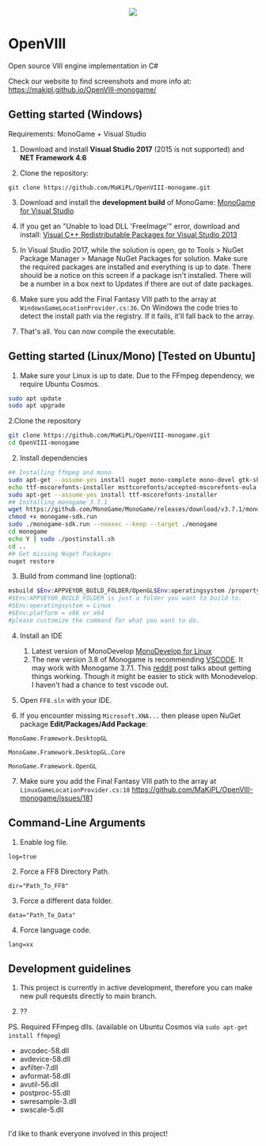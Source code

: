 <p align="center">
  <img src="https://cdn.discordapp.com/attachments/552838120895283210/588452586110058509/Open_VIII_Logo-MCINDUS-2.png">
</p>

# OpenVIII
Open source VIII engine implementation in C#

Check our website to find screenshots and more info at: https://makipl.github.io/OpenVIII-monogame/

## Getting started (Windows)

Requirements: MonoGame + Visual Studio

1. Download and install **Visual Studio 2017** (2015 is not supported) and **NET Framework 4.6**

2. Clone the repository:

`git clone https://github.com/MaKiPL/OpenVIII-monogame.git`

3. Download and install the **development build** of MonoGame:
[MonoGame for Visual Studio](http://teamcity.monogame.net/repository/download/MonoGame_PackagingWindows/latest.lastSuccessful/MonoGameSetup.exe?guest=1)

4. If you get an "Unable to load DLL 'FreeImage'" error, download and install:
[Visual C++ Redistributable Packages for Visual Studio 2013](https://www.microsoft.com/en-us/download/details.aspx?id=40784)

5. In Visual Studio 2017, while the solution is open, go to Tools > NuGet Package Manager > Manage NuGet Packages for solution. Make sure the required packages are installed and everything is up to date. There should be a notice on this screen if a package isn't installed. There will be a number in a box next to Updates if there are out of date packages.

6. Make sure you add the Final Fantasy VIII path to the array at `WindowsGameLocationProvider.cs:36`. On Windows the code tries to detect the install path via the registry. If it fails, it'll fall back to the array.

7. That's all. You can now compile the executable.

## Getting started (Linux/Mono) [Tested on Ubuntu]

1. Make sure your Linux is up to date. Due to the FFmpeg dependency, we require Ubuntu Cosmos.
```sh
sudo apt update
sudo apt upgrade
```
2.Clone the repository

```sh
git clone https://github.com/MaKiPL/OpenVIII-monogame.git
cd OpenVIII-monogame
```
2. Install dependencies
```sh
## Installing ffmpeg and mono
sudo apt-get --assume-yes install nuget mono-complete mono-devel gtk-sharp3 zip ffmpeg
echo ttf-mscorefonts-installer msttcorefonts/accepted-mscorefonts-eula select true | sudo debconf-set-selections
sudo apt-get --assume-yes install ttf-mscorefonts-installer
## Installing monogame 3.7.1
wget https://github.com/MonoGame/MonoGame/releases/download/v3.7.1/monogame-sdk.run
chmod +x monogame-sdk.run
sudo ./monogame-sdk.run --noexec --keep --target ./monogame
cd monogame
echo Y | sudo ./postinstall.sh
cd ..  
## Get missing Nuget Packages
nuget restore
```
3. Build from command line (optional):
```sh
msbuild $Env:APPVEYOR_BUILD_FOLDER/OpenGL$Env:operatingsystem /property:Configuration=Debug$Env:operatingsystem  /property:Platform=$Env:platform
#$Env:APPVEYOR_BUILD_FOLDER is just a folder you want to build to.
#$Env:operatingsystem = Linux
#$Env:platform = x86 or x64
#please customize the command for what you want to do.
```
4. Install an IDE
    1. Latest version of MonoDevelop
  [MonoDevelop for Linux](https://www.monodevelop.com/download/#fndtn-download-lin)
    2. The new version 3.8 of Monogame is recommending [VSCODE](https://code.visualstudio.com/docs/languages/csharp). It may work with Monogame 3.7.1. This [reddit](https://www.reddit.com/r/monogame/comments/cst49i/the_ultimate_guide_to_getting_started_with/) post talks about getting things working. Though it might be easier to stick with Monodevelop. I haven't had a chance to test vscode out.

5. Open `FF8.sln` with your IDE.

6. If you encounter missing `Microsoft.XNA...` then please open NuGet package **Edit/Packages/Add Package**:

`MonoGame.Framework.DesktopGL`

`MonoGame.Framework.DesktopGL.Core`

`MonoGame.Framework.OpenGL`

7. Make sure you add the Final Fantasy VIII path to the array at `LinuxGameLocationProvider.cs:18` https://github.com/MaKiPL/OpenVIII-monogame/issues/181

## Command-Line Arguments
1. Enable log file.

`log=true`

2. Force a FF8 Directory Path.

`dir="Path_To_FF8"`

3. Force a different data folder.

`data="Path_To_Data"`

4. Force language code.

`lang=xx`


## Development guidelines

1. This project is currently in active development, therefore you can make new pull requests directly to main branch. 

2. ??

PS. Required FFmpeg dlls. (available on Ubuntu Cosmos via `sudo apt-get install ffmpeg`)
<br/>
* avcodec-58.dll
* avdevice-58.dll
* avfilter-7.dll
* avformat-58.dll
* avutil-56.dll
* postproc-55.dll
* swresample-3.dll
* swscale-5.dll
<br/>
I'd like to thank everyone involved in this project!

